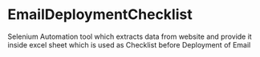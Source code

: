 # EmailDeploymentChecklist
Selenium Automation tool which extracts data from website and provide it inside excel sheet which is used as Checklist before Deployment of Email
